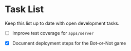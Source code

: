 # Task List

Keep this list up to date with open development tasks.

- [ ] Improve test coverage for `apps/server`
- [x] Document deployment steps for the Bot-or-Not game


